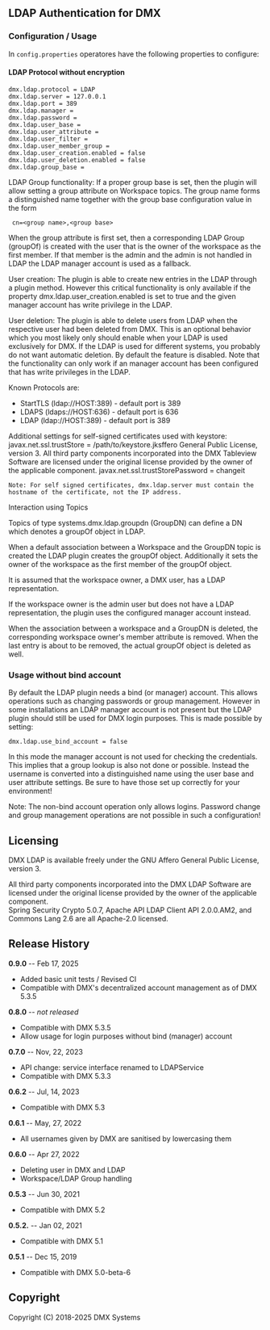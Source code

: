 ## LDAP Authentication for DMX

### Configuration / Usage

In `config.properties` operatores have the following properties to configure:

#### LDAP Protocol without encryption

```
dmx.ldap.protocol = LDAP
dmx.ldap.server = 127.0.0.1
dmx.ldap.port = 389  
dmx.ldap.manager = 
dmx.ldap.password = 
dmx.ldap.user_base = 
dmx.ldap.user_attribute = 
dmx.ldap.user_filter = 
dmx.ldap.user_member_group = 
dmx.ldap.user_creation.enabled = false
dmx.ldap.user_deletion.enabled = false
dmx.ldap.group_base = 
```
LDAP Group functionality:
If a proper group base is set, then the plugin will allow setting a group attribute on Workspace topics. The group
name forms a distinguished name together with the group base configuration value in the form
``` 
 cn=<group name>,<group base>
```
When the group attribute is first set, then a corresponding LDAP Group (groupOf) is created with the user that
is the owner of the workspace as the first member. If that member is the admin and the admin is not handled in
LDAP the LDAP manager account is used as a fallback.

User creation:
The plugin is able to create new entries in the LDAP through a plugin method. However this critical functionality is
only available if the property dmx.ldap.user_creation.enabled is set to true and the given manager account has write
privilege in the LDAP.

User deletion:
The plugin is able to delete users from LDAP when the respective user had been deleted from DMX. This is an optional
behavior which you most likely only should enable when your LDAP is used exclusively for DMX. If the LDAP is used for
different systems, you probably do not want automatic deletion. By default the feature is disabled.
Note that the functionality can only work if an manager account has been configured that has write privileges in the
LDAP.

Known Protocols are: 

- StartTLS (ldap://HOST:389) - default port is 389
- LDAPS (ldaps://HOST:636) - default port is 636
- LDAP (ldap://HOST:389) - default port is 389

Additional settings for self-signed certificates used with keystore:
javax.net.ssl.trustStore = /path/to/keystore.jksffero General Public License, version 3.
All third party components incorporated into the DMX Tableview Software are licensed under the original license provided by the owner of the applicable component.
javax.net.ssl.trustStorePassword = changeit

```
Note: For self signed certificates, dmx.ldap.server must contain the hostname of the certificate, not the IP address.
```

Interaction using Topics

Topics of type systems.dmx.ldap.groupdn (GroupDN) can define a DN which denotes a groupOf object in LDAP.

When a default association between a Workspace and the GroupDN topic is created the LDAP plugin creates the
groupOf object. Additionally it sets the owner of the workspace as the first member of the groupOf object.

It is assumed that the workspace owner, a DMX user, has a LDAP representation.

If the workspace owner is the admin user but does not have a LDAP representation, the plugin uses the
configured manager account instead. 

When the association between a workspace and a GroupDN is deleted, the corresponding workspace owner's
member attribute is removed. When the last entry is about to be removed, the actual groupOf object is
deleted as well.

### Usage without bind account
By default the LDAP plugin needs a bind (or manager) account. This allows operations such as changing passwords or group
management. However in some installations an LDAP manager account is not present but the LDAP plugin should still be
used for DMX login purposes. This is made possible by setting:

```
dmx.ldap.use_bind_account = false
```

In this mode the manager account is not used for checking the credentials. This implies that a group lookup is also not
done or possible. Instead the username is converted into a distinguished name using the user base and user attribute
settings. Be sure to have those set up correctly for your environment!

Note: The non-bind account operation only allows logins. Password change and group management operations are not
possible in such a configuration!

## Licensing

DMX LDAP is available freely under the GNU Affero General Public License, version 3.<br/>

All third party components incorporated into the DMX LDAP Software are licensed under the original license provided by the owner of the applicable component.<br/>
Spring Security Crypto 5.0.7, Apache API LDAP Client API 2.0.0.AM2, and Commons Lang 2.6 are all Apache-2.0 licensed.

## Release History

**0.9.0** -- Feb 17, 2025

* Added basic unit tests / Revised CI
* Compatible with DMX's decentralized account management as of DMX 5.3.5

**0.8.0** -- *not released*

* Compatible with DMX 5.3.5
* Allow usage for login purposes without bind (manager) account

**0.7.0** -- Nov, 22, 2023

* API change: service interface renamed to LDAPService
* Compatible with DMX 5.3.3

**0.6.2** -- Jul, 14, 2023

* Compatible with DMX 5.3

**0.6.1** -- May, 27, 2022

* All usernames given by DMX are sanitised by lowercasing them 

**0.6.0** -- Apr 27, 2022

* Deleting user in DMX and LDAP
* Workspace/LDAP Group handling

**0.5.3** -- Jun 30, 2021

* Compatible with DMX 5.2

**0.5.2.** -- Jan 02, 2021

* Compatible with DMX 5.1

**0.5.1** -- Dec 15, 2019

* Compatible with DMX 5.0-beta-6

## Copyright

Copyright (C) 2018-2025 DMX Systems

